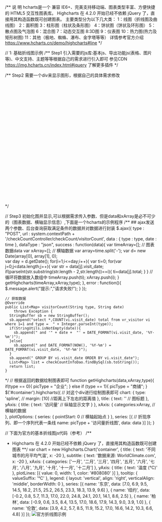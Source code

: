 /**
说 明
  hcharts是一个 兼容 IE6+、完美支持移动端、图表类型丰富、方便快捷的 HTML5 交互性图表库。
  Highcharts 在 4.2.0 开始已经不依赖 jQuery 了，直接用其构造函数既可创建图表。
  主要类型分为以下几大类：
    1：线图（折线图及曲线图）
    2：面积图
    3：柱形图（柱状及条形图）
    4：饼状图（饼状及环形图）
    5：散点图及气泡图
    6：混合图
    7：动态交互图
    8:3D图
    9：仪表图
    10：热力图(热力及矩形树图)
    11：其他（极地、蜘蛛、瀑布、金字塔等等）
    详情参考官方介绍 https://www.hcharts.cn/demo/highcharts#line
*/


// 1: 基础折线图示例
  /**
    Step1 引入需要的js库:基本js、导出功能js(表格、图片等)、中文支持、主题等等根据自己的需求进行引入即可
          参见CDN  https://img.hcharts.cn/index.html#jquery  了解更多插件
    <script src="https://img.hcharts.cn/highcharts/highcharts.js"></script>
    <script src="https://img.hcharts.cn/highcharts/modules/exporting.js"></script>
    <script src="https://img.hcharts.cn/highcharts-plugins/highcharts-zh_CN.js"></script>
    <script src="https://img.hcharts.cn/highcharts/themes/sand-signika.js"></script>
  */

  /** 
    Step2 需要一个div来显示图形，根据自己的具体需求修改
    <div id="container" style="min-width:400px;height:400px"></div>
   */
  
  // Step3  初始化图并显示,可以根据需求传入参数、但是data和xArray是必不可少的（图表数据、横轴显示信息）,下面是一个hcharts的示例程序
  /**
    ## ajax发送两个参数、后台查询获取满足条件的数据并对数据进行封装
     $.ajax({
  			type : "POST",
  			url : system.contextPath + '/checkCountController/checkCount/visitorCount',
  			data : {
  				type : type,
  				date : time
  			},
  			dataType : "json",
  			success : function(data){
  				var timeArray=[]; // 图表数据data
  				var xArray=[]; // 横轴数据
  				var array=time.split('-');
  				var d= new Date(array[0], array[1], 0);  
  				var day = d.getDate();
  				for(i=1;i<=day;i++){
  					var ti=0;
  					for(var j=0;j<data.length;j++){
  						var str = data[j].visit_date;
  						if(parseInt(str.substring(str.length - 2,str.length))==i){
  							ti=data[j].total;
  						}
  					}
            // 循环将数据放入数组中
              timeArray.push(ti);
              xArray.push(i);
  				}
  				getHighcharts(timeArray,xArray,type);
  			},
  			error : function(){
  				$.message.alert("提示:","请求失败!");
  			}
  		}); 
      
    // 获取数据
    @Override
    public List<Map> visitorCount(String type, String date)
        throws Exception {
      StringBuffer sb = new StringBuffer();
      sb.append("select *,COUNT(vi.visit_date) total from vr_visitor vi where 1=1 and type =  " + Integer.parseInt(type));
      if(StringUtils.isNotEmpty(date)){
        sb.append(" and '" + date +  "' = DATE_FORMAT(vi.visit_date, '%Y-%m')");
      }else{
        sb.append(" and DATE_FORMAT(NOW(), '%Y-%m') = DATE_FORMAT(vi.visit_date, '%Y-%m')");
      }
      sb.append(" GROUP BY vi.visit_date ORDER BY vi.visit_date");
      List<Map> list = checkCountInfoDao.findBySql(sb.toString());
      return list;
    }
  */
  // 根据返回的数据绘制图表即可
  function getHighcharts(data,xArray,type){
    if(type == 0){
      picType = "企业";
    } else if (type == 1){
      picType = "商铺";
    }
    $('#container').highcharts({ // 对这个div进行绘制图表即可
      chart: {
              type: 'spline', // 
              margin: [10] //距离上下左右的距离值
        },
      title: {
            text: '' // 图标题
        },
        yAxis: {
            title: {
                text: '访问量' // 纵轴显示文字
            }
        },
        xAxis: {
          categories:xArray, //横轴的数据  
          },
        plotOptions: {
            series: {
                pointStart: 0 // 横轴起始点
            }
        },
        series: [{ // 折现序列、即一个序列代表一条线
            name: picType + '访问量折线图',
            data: data
        }]
    });
  }

// 下面为官方的基本折线图js代码（参考）
/**
  * Highcharts 在 4.2.0 开始已经不依赖 jQuery 了，直接用其构造函数既可创建图表
 **/
var chart = new Highcharts.Chart('container', {
    title: {
        text: '不同城市的月平均气温',
        x: -20
    },
    subtitle: {
        text: '数据来源: WorldClimate.com',
        x: -20
    },
    xAxis: {
        categories: ['一月', '二月', '三月', '四月', '五月', '六月', '七月', '八月', '九月', '十月', '十一月', '十二月']
    },
    yAxis: {
        title: {
            text: '温度 (°C)'
        },
        plotLines: [{
            value: 0,
            width: 1,
            color: '#808080'
        }]
    },
    tooltip: {
        valueSuffix: '°C'
    },
    legend: {
        layout: 'vertical',
        align: 'right',
        verticalAlign: 'middle',
        borderWidth: 0
    },
    series: [{
        name: '东京',
        data: [7.0, 6.9, 9.5, 14.5, 18.2, 21.5, 25.2, 26.5, 23.3, 18.3, 13.9, 9.6]
    }, {
        name: '纽约',
        data: [-0.2, 0.8, 5.7, 11.3, 17.0, 22.0, 24.8, 24.1, 20.1, 14.1, 8.6, 2.5]
    }, {
        name: '柏林',
        data: [-0.9, 0.6, 3.5, 8.4, 13.5, 17.0, 18.6, 17.9, 14.3, 9.0, 3.9, 1.0]
    }, {
        name: '伦敦',
        data: [3.9, 4.2, 5.7, 8.5, 11.9, 15.2, 17.0, 16.6, 14.2, 10.3, 6.6, 4.8]
    }]
});
![官方折线图示例](https://code.hcharts.cn/demos/hhhhxL)

